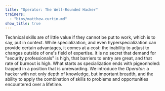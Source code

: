 ```yaml
---
title: "Operator: The Well-Rounded Hacker"
trainers:
  - "bios/matthew.curtin.md"
show_title: true
---
```

Technical skills are of little value if they cannot be put to work, which is to say, put in context. While specialization, and even hyperspecialization can provide certain advantages, it comes at a cost: the inability to adjust to changes outside of one's field of expertise. It is no secret that demand for "security professionals" is high, that barriers to entry are great, and that rate of burnout is high. What starts as specialization ends with pigeonholed: trapped in a position that is unrewarding. We introduce the *Operator*: a hacker with not only depth of knowledge, but important breadth, and the ability to apply the combination of skills to problems and opportunities encountered over a lifetime.
